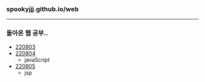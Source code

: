 ### spookyjjj.github.io/web
----
### 돌아온 웹 공부..
- [220803](./web정리/220803.md)
- [220804](./web정리/220804.md)
  - javaScript
- [220805](./web정리/220805.md)
  - jsp
